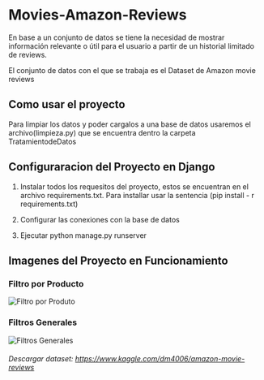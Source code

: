 # Movies-Amazon-Reviews

En base a un conjunto de datos se tiene la necesidad de mostrar información relevante o útil para el usuario
a partir de un historial limitado de reviews.

El conjunto de datos con el que se trabaja es el Dataset de Amazon movie reviews

## Como usar el proyecto

Para limpiar los datos y poder cargalos a una base de datos usaremos el archivo(limpieza.py) que se encuentra dentro la carpeta TratamientodeDatos


## Configuraracion del Proyecto en Django

1) Instalar todos los requesitos del proyecto, estos se encuentran en el archivo requirements.txt. Para installar usar la sentencia (pip install - r requirements.txt)

2) Configurar las conexiones con la base de datos 

3) Ejecutar python manage.py runserver



## Imagenes del Proyecto en Funcionamiento


### Filtro por Producto 
![Filtro por Produto](/images/producto.png)
      
### Filtros Generales
![Filtros Generales](/images/filtrosgenerales.png)

    
 




###### Descargar dataset: https://www.kaggle.com/dm4006/amazon-movie-reviews
